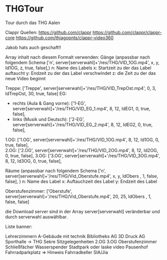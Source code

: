 # THGTour
Tour durch das THG Aalen

Clappr Quellen:
https://github.com/clappr
https://github.com/clappr/clappr-core
https://github.com/thiagopnts/clappr-video360

Jakob hats auch geschaft!!

Array inhalt nach diesem Formalt verwenden:
Gänge (anpassbar nach folgendem Schema
  ['n', server[serverwahl]+'/res/THG/VID_1OG.mp4', x, y, Id1OG, z, true, false],)
  n: Name des Labels
  x: Startzeit zu der das Label auftaucht
  y: Endzeit zu der das Label verschwindet
  z: die Zeit zu der das neue Video beginnt

  Treppe:
    ['Treppe', server[serverwahl]+'/res/THG/VID_TrepOst.mp4', 0, 3, IdTrepOst, 30, true, false]
  EG:
  - rechts (Aula & Gang vorne):
    ['1-EG', server[serverwahl]+'/res/THG/VID_EG_1.mp4', 8, 12, IdEG1, 0, true, false],
  - links (Musik und Deutsch):
    ['2-EG', server[serverwahl]+'/res/THG/VID_EG_2.mp4', 8, 12, IdEG2, 0, true, false],

  1.OG:
    ['1.OG', server[serverwahl]+'/res/THG/VID_1OG.mp4', 8, 12, Id1OG, 0, true, false],  
  2.OG:
    ['2.OG', server[serverwahl]+'/res/THG/VID_2OG.mp4', 8, 12, Id2OG, 0, true, false],
  3.OG:
    ['3.OG', server[serverwahl]+'/res/THG/VID_3OG.mp4', 8, 12, Id3OG, 0, true, false],

Räume (anpassbar nach folgendem Schema
  ['n', server[serverwahl]+'/res/THG/Vid_Oberstufe.mp4', x, y, IdObers , 1, false, false], )
  n: Name des Label
  x: Auftauchzeit des Label
  y: Endzeit des Label

  Oberstufenzimmer:
    ['Oberstufe', server[serverwahl]+'/res/THG/Vid_Oberstufe.mp4', 20, 25, IdObers , 1, false, false]


die Download server sind in der Array server[serverwahl] veränderbar und durch serverwahl auswählbar.



Liste banner:

Lehrerzimmern
A-Gebäude mit technik
Bibliotheks AG
3D Druck AG
Sporthalle -> THG
Sekre
Sitzgelegenheiten 2.OG 3.OG
Oberstufenzimmer
Schließfächer
Wasserspender
Stadtpark oder laske video
Pausenhof
Fahrradparkplatz => Hinweis Fahrradkeller
SIA/Jia
